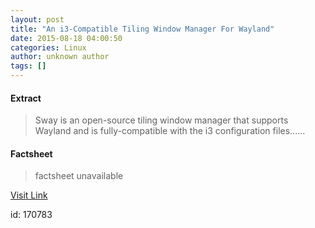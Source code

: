 ```yaml
---
layout: post
title: "An i3-Compatible Tiling Window Manager For Wayland"
date: 2015-08-18 04:00:50
categories: Linux
author: unknown author
tags: []
---
```



#### Extract
>Sway is an open-source tiling window manager that supports Wayland and is fully-compatible with the i3 configuration files......

#### Factsheet
>factsheet unavailable

[Visit Link](http://www.phoronix.com/scan.php?page=news_item&px=Wayland-i3-Sway-Tiling)

id:  170783


